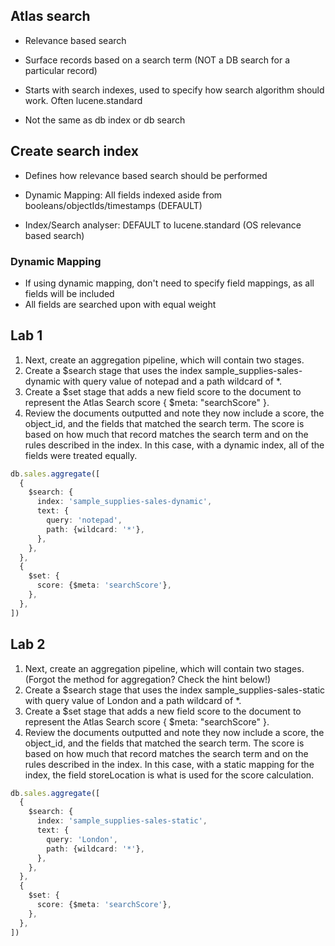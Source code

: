 ## Atlas search

- Relevance based search
- Surface records based on a search term (NOT a DB search for a particular
  record)

- Starts with search indexes, used to specify how search algorithm should work.
  Often lucene.standard
- Not the same as db index or db search

## Create search index

- Defines how relevance based search should be performed
- Dynamic Mapping: All fields indexed aside from booleans/objectIds/timestamps
  (DEFAULT)

- Index/Search analyser: DEFAULT to lucene.standard (OS relevance based search)

### Dynamic Mapping

- If using dynamic mapping, don't need to specify field mappings, as all fields
  will be included
- All fields are searched upon with equal weight

## Lab 1

1. Next, create an aggregation pipeline, which will contain two stages.
2. Create a $search stage that uses the index sample_supplies-sales-dynamic with
   query value of notepad and a path wildcard of \*.
3. Create a $set stage that adds a new field score to the document to represent
   the Atlas Search score { $meta: "searchScore" }.
4. Review the documents outputted and note they now include a score, the
   object_id, and the fields that matched the search term. The score is based on
   how much that record matches the search term and on the rules described in
   the index. In this case, with a dynamic index, all of the fields were treated
   equally.

```typescript
db.sales.aggregate([
  {
    $search: {
      index: 'sample_supplies-sales-dynamic',
      text: {
        query: 'notepad',
        path: {wildcard: '*'},
      },
    },
  },
  {
    $set: {
      score: {$meta: 'searchScore'},
    },
  },
])
```

## Lab 2

1. Next, create an aggregation pipeline, which will contain two stages. (Forgot
   the method for aggregation? Check the hint below!)
2. Create a $search stage that uses the index sample_supplies-sales-static with
   query value of London and a path wildcard of \*.
3. Create a $set stage that adds a new field score to the document to represent
   the Atlas Search score { $meta: "searchScore" }.
4. Review the documents outputted and note they now include a score, the
   object_id, and the fields that matched the search term. The score is based on
   how much that record matches the search term and on the rules described in
   the index. In this case, with a static mapping for the index, the field
   storeLocation is what is used for the score calculation.

```typescript
db.sales.aggregate([
  {
    $search: {
      index: 'sample_supplies-sales-static',
      text: {
        query: 'London',
        path: {wildcard: '*'},
      },
    },
  },
  {
    $set: {
      score: {$meta: 'searchScore'},
    },
  },
])
```
